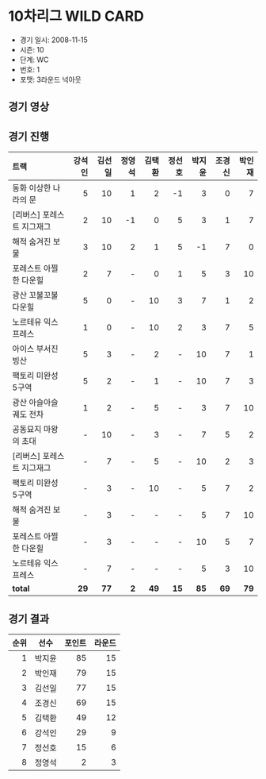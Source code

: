 # 10차리그 WILD CARD

- 경기 일시: 2008-11-15
- 시즌: 10
- 단계: WC
- 번호: 1
- 포맷: 3라운드 넉아웃





## 경기 영상
## 경기 진행

| 트랙 | 강석인 | 김선일 | 정영석 | 김택환 | 정선호 | 박지윤 | 조경신 | 박인재 |
|:---|---:|---:|---:|---:|---:|---:|---:|---:|
| 동화 이상한 나라의 문 | 5 | 10 | 1 | 2 | -1 | 3 | 0 | 7 |
| [리버스] 포레스트 지그재그 | 2 | 10 | -1 | 0 | 5 | 3 | 1 | 7 |
| 해적 숨겨진 보물 | 3 | 10 | 2 | 1 | 5 | -1 | 7 | 0 |
| 포레스트 아찔한 다운힐 | 2 | 7 | - | 0 | 1 | 5 | 3 | 10 |
| 광산 꼬불꼬불 다운힐 | 5 | 0 | - | 10 | 3 | 7 | 1 | 2 |
| 노르테유 익스프레스 | 1 | 0 | - | 10 | 2 | 3 | 7 | 5 |
| 아이스 부서진 빙산 | 5 | 3 | - | 2 | - | 10 | 7 | 1 |
| 팩토리 미완성 5구역 | 5 | 2 | - | 1 | - | 10 | 7 | 3 |
| 광산 아슬아슬 궤도 전차 | 1 | 2 | - | 5 | - | 3 | 7 | 10 |
| 공동묘지 마왕의 초대 | - | 10 | - | 3 | - | 7 | 5 | 2 |
| [리버스] 포레스트 지그재그 | - | 7 | - | 5 | - | 10 | 2 | 3 |
| 팩토리 미완성 5구역 | - | 3 | - | 10 | - | 5 | 7 | 2 |
| 해적 숨겨진 보물 | - | 3 | - | - | - | 5 | 7 | 10 |
| 포레스트 아찔한 다운힐 | - | 3 | - | - | - | 10 | 5 | 7 |
| 노르테유 익스프레스 | - | 7 | - | - | - | 5 | 3 | 10 |
| __total__ | __29__ | __77__ | __2__ | __49__ | __15__ | __85__ | __69__ | __79__ |




## 경기 결과

| 순위 | 선수 | 포인트 | 라운드 |
|---:|:---:|---:|---:|
| 1 | 박지윤 | 85 | 15 |
| 2 | 박인재 | 79 | 15 |
| 3 | 김선일 | 77 | 15 |
| 4 | 조경신 | 69 | 15 |
| 5 | 김택환 | 49 | 12 |
| 6 | 강석인 | 29 | 9 |
| 7 | 정선호 | 15 | 6 |
| 8 | 정영석 | 2 | 3 |

